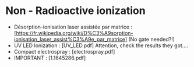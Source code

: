 # Non - Radioactive ionization 


- Désorption-ionisation laser assistée par matrice : [https://fr.wikipedia.org/wiki/D%C3%A9sorption-ionisation_laser_assist%C3%A9e_par_matrice] (No gate needed?!)
- UV LED Ionization : [UV_LED.pdf] Attention, check the results they got....
- Compact electrospray : [electrospray.pdf]
- IMPORTANT : [1.1645286.pdf]
